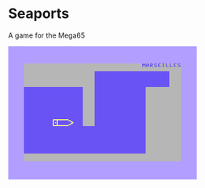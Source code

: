 # Seaports

A game for the Mega65

![Seaports](https://github.com/johanberntsson/seaports/blob/master/screenshots/wip.png)

